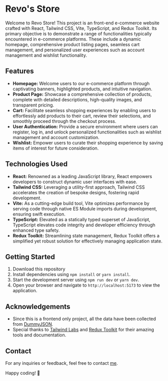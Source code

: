 # Revo's Store

Welcome to Revo Store! This project is an front-end e-commerce website crafted with React, Tailwind CSS, Vite, TypeScript, and Redux Toolkit. Its primary objective is to demonstrate a range of functionalities typically encountered in e-commerce platforms. These include a dynamic homepage, comprehensive product listing pages, seamless cart management, and personalized user experiences such as account management and wishlist functionality.

## Features

- **Homepage:** Welcome users to our e-commerce platform through captivating banners, highlighted products, and intuitive navigation.
- **Product Page:** Showcase a comprehensive collection of products, complete with detailed descriptions, high-quality images, and transparent pricing.
- **Cart:** Facilitate seamless shopping experiences by enabling users to effortlessly add products to their cart, review their selections, and smoothly proceed through the checkout process.
- **User Authentication:**  Provide a secure environment where users can register, log in, and unlock personalized functionalities such as wishlist management and account customization.
- **Wishlist:** Empower users to curate their shopping experience by saving items of interest for future consideration.

## Technologies Used

- **React:** Renowned as a leading JavaScript library, React empowers developers to construct dynamic user interfaces with ease.
- **Tailwind CSS:** Leveraging a utility-first approach, Tailwind CSS accelerates the creation of bespoke designs, fostering rapid development.
- **Vite:** As a cutting-edge build tool, Vite optimizes performance by serving code through native ES Module imports during development, ensuring swift execution.
- **TypeScript:** Elevated as a statically typed superset of JavaScript, TypeScript elevates code integrity and developer efficiency through enhanced type safety.
- **Redux Toolkit:** Streamlining state management, Redux Toolkit offers a simplified yet robust solution for effectively managing application state.

## Getting Started

1. Download this repository
2. Install dependencies using `npm install` or `yarn install`.
3. Start the development server using `npm run dev` or `yarn dev`.
4. Open your browser and navigate to `http://localhost:5173` to view the application.



## Acknowledgements

- Since this is a frontend only project, all the data have been collected from [DummyJSON](https://dummyjson.com/).
- Special thanks to [Tailwind Labs](https://tailwindcss.com/) and [Redux Toolkit](https://redux-toolkit.js.org/) for their amazing tools and documentation.

## Contact

For any inquiries or feedback, feel free to contact [me](mailto:sarathi2021ai@gmail.com).

Happy coding! 🚀
